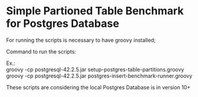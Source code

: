 # Simple Partioned Table Benchmark for Postgres Database

For running the scripts is necessary to have groovy installed;

Command to run the scripts:

Ex.:<br>
groovy -cp postgresql-42.2.5.jar setup-postgres-table-partitions.groovy<br>
groovy -cp postgresql-42.2.5.jar postgres-insert-benchmark-runner.groovy

These scripts are considering the local Postgres Database is in version 10+


